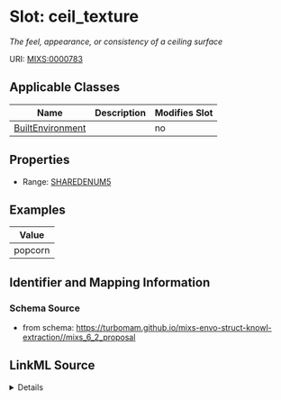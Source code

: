 # Slot: ceil_texture


_The feel, appearance, or consistency of a ceiling surface_



URI: [MIXS:0000783](https://w3id.org/mixs/0000783)



<!-- no inheritance hierarchy -->




## Applicable Classes

| Name | Description | Modifies Slot |
| --- | --- | --- |
[BuiltEnvironment](BuiltEnvironment.md) |  |  no  |







## Properties

* Range: [SHAREDENUM5](SHAREDENUM5.md)






## Examples

| Value |
| --- |
| popcorn |

## Identifier and Mapping Information







### Schema Source


* from schema: https://turbomam.github.io/mixs-envo-struct-knowl-extraction//mixs_6_2_proposal




## LinkML Source

<details>
```yaml
name: ceil_texture
description: The feel, appearance, or consistency of a ceiling surface
title: ceiling texture
notes:
- ceiling
- texture
examples:
- value: popcorn
from_schema: https://turbomam.github.io/mixs-envo-struct-knowl-extraction//mixs_6_2_proposal
rank: 1000
slot_uri: MIXS:0000783
multivalued: false
alias: ceil_texture
domain_of:
- BuiltEnvironment
range: SHARED_ENUM_5
required: false
recommended: false

```
</details>